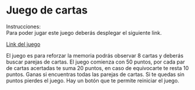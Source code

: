# Juego de cartas

<dt>Instrucciones:</dt>
Para poder jugar este juego deberás desplegar el siguiente link.

[Link del juego](https://vmirella.github.io/reto-coach-juego-cartas/)

El juego es para reforzar la memoria podrás observar 8 cartas y deberás buscar parejas de cartas.
El juego comienza con 50 puntos, por cada par de cartas acertadas te suma 20 puntos, en caso de equivocarte te resta 10 puntos.
Ganas si encuentras todas las parejas de cartas. Si te quedas sin puntos pierdes el juego. 
Hay un botón que te permite reiniciar el juego.



